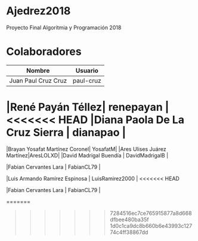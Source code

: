 # Ajedrez2018
Proyecto Final Algoritmia y Programación 2018

# Colaboradores
| Nombre | Usuario |
|--|--|
|Juan Paul Cruz Cruz | paul-cruz |

|René Payán Téllez| renepayan |
<<<<<<< HEAD
|Diana Paola De La Cruz Sierra | dianapao |
=======
|Brayan Yosafat Martínez Coronel| YosafatM|
|Ares Ulises Juárez Martínez|AresLOLXD|
|David Madrigal Buendía | DavidMadrigalB | 

|Fabian Cervantes Lara | FabianCL79 |

|Luis Armando Ramírez Espinosa | LuisRamirez2000 |
<<<<<<< HEAD

|Fabian Cervantes Lara | FabianCL79 |

=======
>>>>>>> 7284516ec7ce765915877a8d668dfbee480ba35f
>>>>>>> 1d0c1ca9dc8b660b6e43993c12774c4ff38867dd
